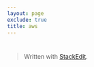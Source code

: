 ```yaml
---
layout: page
exclude: true
title: aws
---
```

#

> Written with [StackEdit](https://stackedit.io/).
<!--stackedit_data:
eyJoaXN0b3J5IjpbLTE4OTk4NTA2NzFdfQ==
-->